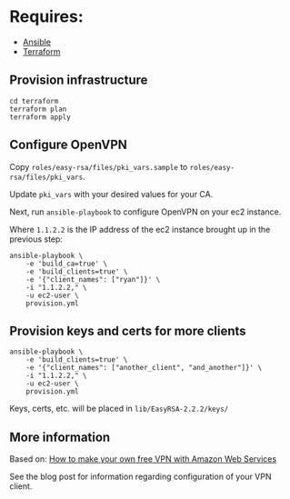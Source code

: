 # Requires:

- [Ansible](https://www.ansible.com/)
- [Terraform](https://www.terraform.io/)

## Provision infrastructure

```
cd terraform
terraform plan
terraform apply
```

## Configure OpenVPN

Copy `roles/easy-rsa/files/pki_vars.sample` to `roles/easy-rsa/files/pki_vars`.

Update `pki_vars` with your desired values for your CA.

Next, run `ansible-playbook` to configure OpenVPN on your ec2 instance.

Where `1.1.2.2` is the IP address of the ec2 instance brought up in the previous step:

```
ansible-playbook \
    -e 'build_ca=true' \
    -e 'build_clients=true' \
    -e '{"client_names": ["ryan"]}' \
    -i "1.1.2.2," \
    -u ec2-user \
    provision.yml
```

## Provision keys and certs for more clients

```
ansible-playbook \
    -e 'build_clients=true' \
    -e '{"client_names": ["another_client", "and_another"]}' \
    -i "1.1.2.2," \
    -u ec2-user \
    provision.yml
```

Keys, certs, etc. will be placed in `lib/EasyRSA-2.2.2/keys/`

## More information

Based on: [How to make your own free VPN with Amazon Web Services](https://www.comparitech.com/blog/vpn-privacy/how-to-make-your-own-free-vpn-using-amazon-web-services/)

See the blog post for information regarding configuration of your VPN client.
